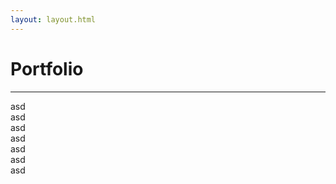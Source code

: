 ```yaml
---
layout: layout.html
---
```


<div class="container">
  <div class="eyebrow"></div>
  <h1>Portfolio</h1>





  <hr>
  <div class="grid grid--3-column">
    <div class="grid__column">asd</div>
    <div class="grid__column">asd</div>
    <div class="grid__column">asd</div>
    <div class="grid__column">asd</div>
    <div class="grid__column">asd</div>
    <div class="grid__column">asd</div>
    <div class="grid__column">asd</div>
  </div>
</div>
